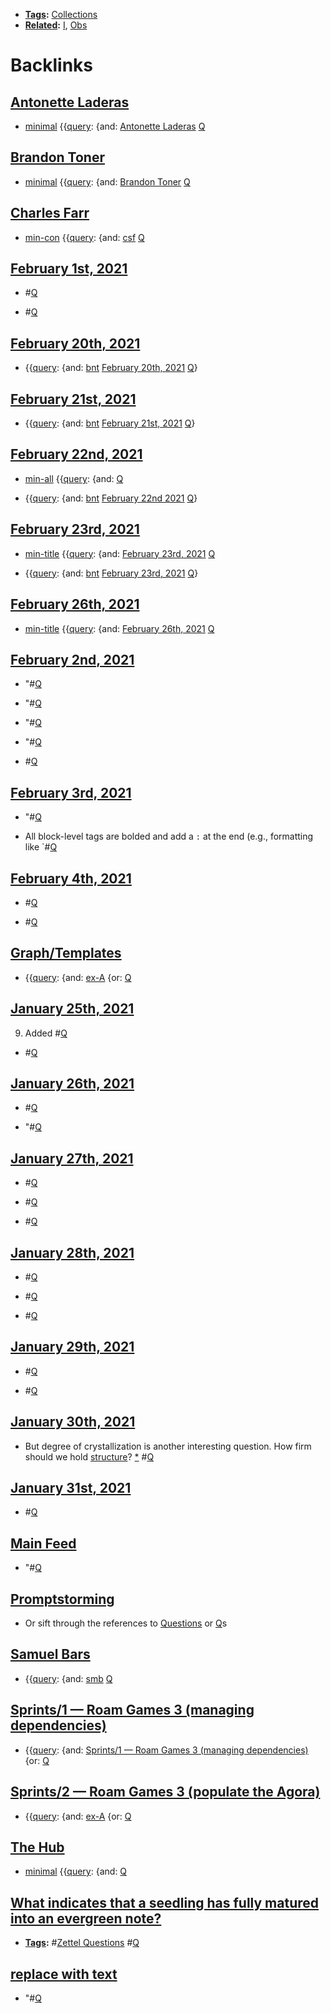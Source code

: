 - **[Tags](<Tags.md>):** [Collections](<Collections.md>)
- **[Related](<Related.md>):** [I](<I.md>), [Obs](<Obs.md>)

# Backlinks
## [Antonette Laderas](<Antonette Laderas.md>)
- [minimal](<minimal.md>) {{[query](<query.md>): {and: [Antonette Laderas](<Antonette Laderas.md>) [Q](<Q.md>)

## [Brandon Toner](<Brandon Toner.md>)
- [minimal](<minimal.md>) {{[query](<query.md>): {and: [Brandon Toner](<Brandon Toner.md>) [Q](<Q.md>)

## [Charles Farr](<Charles Farr.md>)
- [min-con](<min-con.md>) {{[query](<query.md>): {and: [csf](<csf.md>) [Q](<Q.md>)

## [February 1st, 2021](<February 1st, 2021.md>)
- #[Q](<Q.md>)

- #[Q](<Q.md>)

## [February 20th, 2021](<February 20th, 2021.md>)
- {{[query](<query.md>): {and: [bnt](<bnt.md>) [February 20th, 2021](<February 20th, 2021.md>) [Q](<Q.md>)}

## [February 21st, 2021](<February 21st, 2021.md>)
- {{[query](<query.md>): {and: [bnt](<bnt.md>) [February 21st, 2021](<February 21st, 2021.md>) [Q](<Q.md>)}

## [February 22nd, 2021](<February 22nd, 2021.md>)
- [min-all](<min-all.md>) {{[query](<query.md>): {and: [Q](<Q.md>)

- {{[query](<query.md>): {and: [bnt](<bnt.md>) [February 22nd 2021](<February 22nd 2021.md>) [Q](<Q.md>)}

## [February 23rd, 2021](<February 23rd, 2021.md>)
- [min-title](<min-title.md>) {{[query](<query.md>): {and: [February 23rd, 2021](<February 23rd, 2021.md>) [Q](<Q.md>)

- {{[query](<query.md>): {and: [bnt](<bnt.md>) [February 23rd, 2021](<February 23rd, 2021.md>) [Q](<Q.md>)}

## [February 26th, 2021](<February 26th, 2021.md>)
- [min-title](<min-title.md>) {{[query](<query.md>): {and: [February 26th, 2021](<February 26th, 2021.md>) [Q](<Q.md>)

## [February 2nd, 2021](<February 2nd, 2021.md>)
- "#[Q](<Q.md>)

- "#[Q](<Q.md>)

- "#[Q](<Q.md>)

- "#[Q](<Q.md>)

- #[Q](<Q.md>)

## [February 3rd, 2021](<February 3rd, 2021.md>)
- "#[Q](<Q.md>)

- All block-level tags are bolded and add a `:` at the end (e.g., formatting like `#[Q](<Q.md>)

## [February 4th, 2021](<February 4th, 2021.md>)
- #[Q](<Q.md>)

- #[Q](<Q.md>)

## [Graph/Templates](<Graph/Templates.md>)
- {{[query](<query.md>): {and: [ex-A](<ex-A.md>) {or: [Q](<Q.md>)

## [January 25th, 2021](<January 25th, 2021.md>)
9. Added #[Q](<Q.md>)

- #[Q](<Q.md>)

## [January 26th, 2021](<January 26th, 2021.md>)
- #[Q](<Q.md>)

- "#[Q](<Q.md>)

## [January 27th, 2021](<January 27th, 2021.md>)
- #[Q](<Q.md>)

- #[Q](<Q.md>)

- #[Q](<Q.md>)

## [January 28th, 2021](<January 28th, 2021.md>)
- #[Q](<Q.md>)

- #[Q](<Q.md>)

- #[Q](<Q.md>)

## [January 29th, 2021](<January 29th, 2021.md>)
- #[Q](<Q.md>)

- #[Q](<Q.md>)

## [January 30th, 2021](<January 30th, 2021.md>)
- But degree of crystallization is another interesting question. How firm should we hold [structure](<structure.md>)? [*](((h4WlwD7N4))) #[Q](<Q.md>)

## [January 31st, 2021](<January 31st, 2021.md>)
- #[Q](<Q.md>)

## [Main Feed](<Main Feed.md>)
- "#[Q](<Q.md>)

## [Promptstorming](<Promptstorming.md>)
- Or sift through the references to [Questions](<Questions.md>) or [Q](<Q.md>)s

## [Samuel Bars](<Samuel Bars.md>)
- {{[query](<query.md>): {and: [smb](<smb.md>) [Q](<Q.md>)

## [Sprints/1 — Roam Games 3 (managing dependencies)](<Sprints/1 — Roam Games 3 (managing dependencies).md>)
- {{[query](<query.md>): {and: [Sprints/1 — Roam Games 3 (managing dependencies)](<Sprints/1 — Roam Games 3 (managing dependencies).md>) {or: [Q](<Q.md>)

## [Sprints/2 — Roam Games 3 (populate the Agora)](<Sprints/2 — Roam Games 3 (populate the Agora).md>)
- {{[query](<query.md>): {and: [ex-A](<ex-A.md>) {or: [Q](<Q.md>)

## [The Hub](<The Hub.md>)
- [minimal](<minimal.md>) {{[query](<query.md>): {and: [Q](<Q.md>)

## [What indicates that a seedling has fully matured into an evergreen note?](<What indicates that a seedling has fully matured into an evergreen note?.md>)
- **[Tags](<Tags.md>):** #[Zettel Questions](<Zettel Questions.md>) #[Q](<Q.md>)

## [replace with text](<replace with text.md>)
- "#[Q](<Q.md>)

